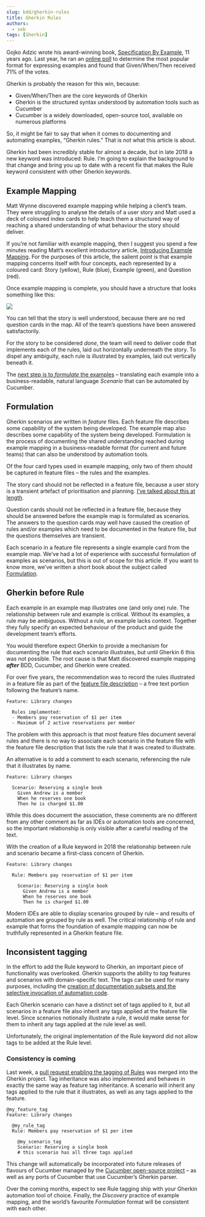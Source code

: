 ```yaml
---
slug: bdd/gherkin-rules
title: Gherkin Rules
authors:
  - seb
tags: [Gherkin]
---
```


Gojko Adzic wrote his award-winning book, [Specification By Example](https://www.amazon.co.uk/Specification-Example-Successful-Deliver-Software/dp/1617290084), 11 years ago. Last year, he ran an [online poll](https://gojko.net/2020/03/17/sbe-10-years.html) to determine the most popular format for expressing examples and found that Given/When/Then received 71% of the votes.

Gherkin is probably the reason for this win, because:

-   Given/When/Then are the core keywords of Gherkin
-   Gherkin is the structured syntax understood by automation tools such as Cucumber
-   Cucumber is a widely downloaded, open-source tool, available on numerous platforms

So, it might be fair to say that when it comes to documenting and automating examples, “Gherkin rules.” That is not what this article is about.

<!-- truncate -->

Gherkin had been incredibly stable for almost a decade, but in late 2018 a new keyword was introduced: Rule. I’m going to explain the background to that change and bring you up to date with a recent fix that makes the Rule keyword consistent with other Gherkin keywords.

## Example Mapping

Matt Wynne discovered example mapping while helping a client’s team. They were struggling to analyse the details of a user story and Matt used a deck of coloured index cards to help teach them a structured way of reaching a shared understanding of what behaviour the story should deliver.

If you’re not familiar with example mapping, then I suggest you spend a few minutes reading Matt’s excellent introductory article, [Introducing Example Mapping](https://cucumber.io/blog/bdd/example-mapping-introduction/). For the purposes of this article, the salient point is that example mapping concerns itself with four concepts, each represented by a coloured card: Story (yellow), Rule (blue), Example (green), and Question (red).

Once example mapping is complete, you should have a structure that looks something like this:

![](/img/blog/seb-rose-gherkin-rules-examples-mapped.png)

You can tell that the story is well understood, because there are no red question cards in the map. All of the team’s questions have been answered satisfactorily.

For the story to be considered _done_, the team will need to deliver code that implements each of the rules, laid out horizontally underneath the story. To dispel any ambiguity, each rule is illustrated by examples, laid out vertically beneath it.

The [next step is to _formulate_ the examples](https://www.linkedin.com/pulse/bdd-tasks-activities-seb-rose/) – translating each example into a business-readable, natural language _Scenario_ that can be automated by Cucumber.

## Formulation

Gherkin scenarios are written in _feature_ files. Each feature file describes some capability of the system being developed. The example map also describes some capability of the system being developed. Formulation is the process of documenting the shared understanding reached during example mapping in a business-readable format (for current and future teams) that can also be understood by automation tools.

Of the four card types used in example mapping, only two of them should be captured in feature files – the rules and the examples.

The story card should not be reflected in a feature file, because a user story is a transient artefact of prioritisation and planning. [I’ve talked about this at length](https://cucumber.io/blog/bdd/user-stories-are-not-the-same-as-features/).

Question cards should not be reflected in a feature file, because they should be answered before the example map is formulated as scenarios. The answers to the question cards may well have caused the creation of rules and/or examples which need to be documented in the feature file, but the questions themselves are transient.

Each scenario in a feature file represents a single example card from the example map. We’ve had a lot of experience with successful formulation of examples as scenarios, but this is out of scope for this article. If you want to know more, we’ve written a short book about the subject called [Formulation](http://bddbooks.com/).

## Gherkin before Rule

Each example in an example map illustrates one (and only one) rule. The relationship between rule and example is critical. Without its examples, a rule may be ambiguous. Without a rule, an example lacks context. Together they fully specify an expected behaviour of the product and guide the development team’s efforts.

You would therefore expect Gherkin to provide a mechanism for documenting the rule that each scenario illustrates, but until Gherkin 6 this was not possible. The root cause is that Matt discovered example mapping **_after_** BDD, Cucumber, and Gherkin were created.

For over five years, the recommendation was to record the rules illustrated in a feature file as part of the [feature file description](https://cucumber.io/docs/gherkin/reference/#feature) – a free text portion following the feature’s name.

```gherkin
Feature: Library changes

  Rules implemented:
  - Members pay reservation of $1 per item
  - Maximum of 2 active reservations per member
```

The problem with this approach is that most feature files document several rules and there is no way to associate each scenario in the feature file with the feature file description that lists the rule that it was created to illustrate.

An alternative is to add a comment to each scenario, referencing the rule that it illustrates by name.

```gherkin
Feature: Library changes

  Scenario: Reserving a single book
    Given Andrew is a member
    When he reserves one book
    Then he is charged $1.00
```

While this does document the association, these comments are no different from any other comment as far as IDEs or automation tools are concerned, so the important relationship is only visible after a careful reading of the text.

With the creation of a Rule keyword in 2018 the relationship between rule and scenario became a first-class concern of Gherkin.

```gherkin
Feature: Library changes

  Rule: Members pay reservation of $1 per item
  
    Scenario: Reserving a single book
      Given Andrew is a member
      When he reserves one book
      Then he is charged $1.00
```

Modern IDEs are able to display scenarios grouped by rule – and results of automation are grouped by rule as well. The critical relationship of rule and example that forms the foundation of example mapping can now be truthfully represented in a Gherkin feature file.

## Inconsistent tagging

In the effort to add the Rule keyword to Gherkin, an important piece of functionality was overlooked. Gherkin supports the ability to _tag_ features and scenarios with domain-specific text. The tags can be used for many purposes, including the [creation of documentation subsets and the selective invocation of automation code](https://cucumber.io/docs/cucumber/api/#tags).

Each Gherkin scenario can have a distinct set of tags applied to it, but all scenarios in a feature file also inherit any tags applied at the feature file level. Since scenarios notionally illustrate a rule, it would make sense for them to inherit any tags applied at the rule level as well.

Unfortunately, the original implementation of the Rule keyword did not allow tags to be added at the Rule level.

### Consistency is coming

Last week, a [pull request enabling the tagging of Rules](https://github.com/cucumber/cucumber/pull/1356) was merged into the Gherkin project. Tag inheritance was also implemented and behaves in exactly the same way as feature tag inheritance. A scenario will inherit any tags applied to the rule that it illustrates, as well as any tags applied to the feature.

```gherkin
@my_feature_tag
Feature: Library changes

  @my_rule_tag
  Rule: Members pay reservation of $1 per item
  
    @my_scenario_tag
    Scenario: Reserving a single book
    # this scenario has all three tags applied 
```

This change will automatically be incorporated into future releases of flavours of Cucumber managed by the [Cucumber open-source project](https://github.com/cucumber) – as well as any ports of Cucumber that use Cucumber’s Gherkin parser.

Over the coming months, expect to see Rule tagging ship with your Gherkin automation tool of choice. Finally, the _Discovery_ practice of example mapping, and the world’s favourite _Formulation_ format will be consistent with each other.

